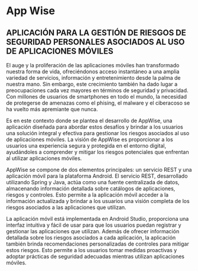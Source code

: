 # App Wise

## APLICACIÓN PARA LA GESTIÓN DE RIESGOS DE SEGURIDAD PERSONALES ASOCIADOS AL USO DE APLICACIONES MÓVILES

El auge y la proliferación de las aplicaciones móviles han transformado nuestra forma de vida, ofreciéndonos acceso instantáneo a una amplia variedad de servicios, información y entretenimiento desde la palma de nuestra mano. Sin embargo, este crecimiento también ha dado lugar a preocupaciones cada vez mayores en términos de seguridad y privacidad. Con millones de usuarios de smartphones en todo el mundo, la necesidad de protegerse de amenazas como el phising, el malware y el ciberacoso se ha vuelto más apremiante que nunca.

Es en este contexto donde se plantea el desarrollo de AppWise, una aplicación diseñada para abordar estos desafíos y brindar a los usuarios una solución integral y efectiva para gestionar los riesgos asociados al uso de aplicaciones móviles. La visión de AppWise es proporcionar a los usuarios una experiencia segura y protegida en el entorno digital, ayudándoles a comprender y mitigar los riesgos potenciales que enfrentan al utilizar aplicaciones móviles.

AppWise se compone de dos elementos principales: un servicio REST y una aplicación móvil para la plataforma Android. El servicio REST, desarrollado utilizando Spring y Java, actúa como una fuente centralizada de datos, almacenando información detallada sobre catálogos de aplicaciones, riesgos y controles. Esto permite a la aplicación móvil acceder a la información actualizada y brindar a los usuarios una visión completa de los riesgos asociados a las aplicaciones que utilizan.

La aplicación móvil está implementada en Android Studio, proporciona una interfaz intuitiva y fácil de usar para que los usuarios puedan registrar y gestionar las aplicaciones que utilizan. Además de ofrecer información detallada sobre los riesgos asociados a cada aplicación, la aplicación también brinda recomendaciones personalizadas de controles para mitigar estos riesgos. Esto permite a los usuarios tomar medidas proactivas y adoptar prácticas de seguridad adecuadas mientras utilizan aplicaciones móviles.
